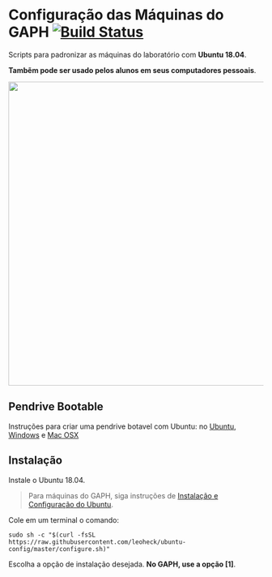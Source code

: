 # Configuração das Máquinas do GAPH [![Build Status](https://travis-ci.org/leoheck/ubuntu-config.svg?branch=master)](https://travis-ci.org/leoheck/ubuntu-config)

Scripts para padronizar as máquinas do laboratório com **Ubuntu 18.04**.

**Tambẽm pode ser usado pelos alunos em seus computadores pessoais**.

<img src="https://rawgit.com/leoheck/ubuntu-config/master/images/menus.png" width="600px">

## Pendrive Bootable

Instruções para criar uma pendrive botavel com Ubuntu: no 
[Ubuntu](http://www.ubuntu.com/download/desktop/create-a-usb-stick-on-ubuntu), 
[Windows](http://www.ubuntu.com/download/desktop/create-a-usb-stick-on-windows) e
[Mac OSX](http://www.ubuntu.com/download/desktop/create-a-usb-stick-on-mac-osx)

## Instalação

Instale o Ubuntu 18.04.
> Para máquinas do GAPH, siga instruções de [Instalação e Configuração do Ubuntu](https://github.com/leoheck/ubuntu-config/wiki/Instala%C3%A7%C3%A3o-e-Configura%C3%A7%C3%A3o-do-Ubuntu).


Cole em um terminal o comando:
```
sudo sh -c "$(curl -fsSL https://raw.githubusercontent.com/leoheck/ubuntu-config/master/configure.sh)"
```
Escolha a opção de instalação desejada. **No GAPH, use a opção [1]**.
